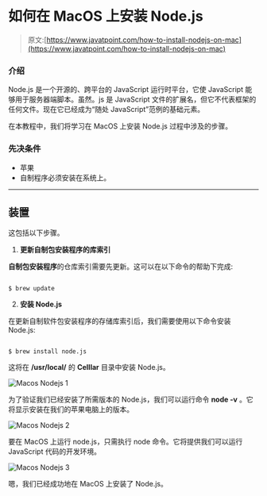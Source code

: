 # 如何在 MacOS 上安装 Node.js

> 原文:[https://www.javatpoint.com/how-to-install-nodejs-on-mac](https://www.javatpoint.com/how-to-install-nodejs-on-mac)

### 介绍

Node.js 是一个开源的、跨平台的 JavaScript 运行时平台，它使 JavaScript 能够用于服务器端脚本。虽然。js 是 JavaScript 文件的扩展名，但它不代表框架的任何文件。现在它已经成为“随处 JavaScript”范例的基础元素。

在本教程中，我们将学习在 MacOS 上安装 Node.js 过程中涉及的步骤。

### 先决条件

*   苹果
*   自制程序必须安装在系统上。

* * *

## 装置

这包括以下步骤。

1) **更新自制包安装程序的库索引**

**自制包安装程序**的仓库索引需要先更新。这可以在以下命令的帮助下完成:

```

$ brew update

```

2) **安装 Node.js**

在更新自制软件包安装程序的存储库索引后，我们需要使用以下命令安装 Node.js:

```

$ brew install node.js 

```

这将在 **/usr/local/** 的 **Celllar** 目录中安装 Node.js。

![Macos Nodejs 1](../Images/d6ac46aeb71f4f4c8aad8a7daf53a218.png)

为了验证我们已经安装了所需版本的 Node.js，我们可以运行命令 **node -v** 。它将显示安装在我们的苹果电脑上的版本。

![Macos Nodejs 2](../Images/70d0ed49c7e50ac04105a4c367b72eda.png)

要在 MacOS 上运行 node.js，只需执行 node 命令。它将提供我们可以运行 JavaScript 代码的开发环境。

![Macos Nodejs 3](../Images/532ecd31f2e614d62c9aece47698b8aa.png)

嗯，我们已经成功地在 MacOS 上安装了 Node.js。